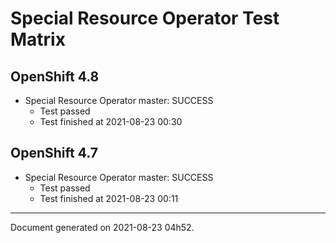 
Special Resource Operator Test Matrix
=====================================

OpenShift 4.8
-------------


* Special Resource Operator master: SUCCESS
  - Test passed
  - Test finished at 2021-08-23 00:30

OpenShift 4.7
-------------


* Special Resource Operator master: SUCCESS
  - Test passed
  - Test finished at 2021-08-23 00:11


---
Document generated on 2021-08-23 04h52.
